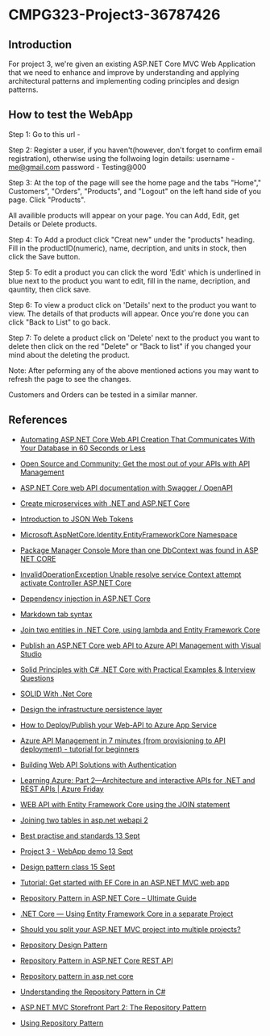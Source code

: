 # CMPG323-Project3-36787426
## Introduction
For project 3, we're given an existing ASP.NET Core MVC Web Application that we need to enhance and improve by understanding and applying architectural patterns and implementing coding principles and design patterns.

## How to test the WebApp
Step 1: Go to this url - 

Step 2: Register a user, if you haven't(however, don't forget to confirm email registration), otherwise using the follwoing login details: 
username - me@gmail.com
password - Testing@000

Step 3: At the top of the page will see the home page and the tabs "Home"," Customers", "Orders", "Products", and "Logout" on the left hand side of you page. Click "Products".

All availible products will appear on your page. You can Add, Edit, get Details or Delete products. 

Step 4: To Add a product click "Creat new" under the "products" heading. Fill in the productID(numeric), name, decription, and units in stock, then click the Save button.

Step 5: To edit a product you can click the word 'Edit' which is underlined in blue next to the product you want to edit, fill in the name, decription, and qauntity, then click save.

Step 6: To view a product click on 'Details' next to the product you want to view. The details of that products will appear. Once you're done you can click "Back to List" to go back.

Step 7: To delete a product click on 'Delete' next to the product you want to delete then click on the red "Delete" or "Back to list" if you changed your mind about the deleting the product.

Note: After peforming any of the above mentioned actions you may want to refresh the page to see the changes.

Customers and Orders can be tested in a similar manner.

## References
<ul>
 <li><p><a href="https://thejpanda.com/2020/08/10/python-automating-asp-net-core-web-api-creation-that-communicates-with-your-database-in-60-seconds-or-less/">Automating ASP.NET Core Web API Creation That Communicates With Your Database in 60 Seconds or Less</a></p></li>
  <li><p><a href="https://youtu.be/ScWU8K4XH1c">Open Source and Community: Get the most out of your APIs with API Management</a></p></li>
  <li><p><a href="https://docs.microsoft.com/en-us/aspnet/core/tutorials/web-api-help-pages-using-swagger?view=aspnetcore-3.1">ASP.NET Core web API documentation with      Swagger / OpenAPI</a></p></li>
  <li><p><a href="https://docs.microsoft.com/en-us/learn/paths/create-microservices-with-dotnet/">Create microservices with .NET and ASP.NET Core</a></p></li>
  <li><p><a href="https://jwt.io/introduction/">Introduction to JSON Web Tokens</a></p></li>
  <li><p><a href="https://docs.microsoft.com/en-us/dotnet/api/microsoft.aspnetcore.identity.entityframeworkcore?view=aspnetcore- 1.1">Microsoft.AspNetCore.Identity.EntityFrameworkCore Namespace</a></p></li>
  <li><p><a href="https://youtu.be/YMBAeHaqrVs">Package Manager Console More than one DbContext was found in ASP NET CORE</a></p></li>
  <li><p><a href="https://youtu.be/C2L7SUZY9fw">InvalidOperationException Unable resolve service Context attempt activate Controller ASP.NET Core</a></p></li> 
  <li><p><a href="https://docs.microsoft.com/en-us/aspnet/core/fundamentals/dependency-injection?view=aspnetcore-6.0">Dependency injection in ASP.NET Core</a></p></li>
  <li><p><a href="https://stackoverflow.com/questions/40023013/tab-space-in-markdown">Markdown tab syntax</a></p></li>
  <li><p><a href="https://jd-bots.com/2022/01/24/join-two-entities-in-net-core-using-lambda-and-entity-framework-core/">Join two entities in .NET Core, using lambda and Entity Framework Core</a></p></li>
  <li><p><a href="https://docs.microsoft.com/en-us/aspnet/core/tutorials/publish-to-azure-api-management-using-vs?view=aspnetcore-6.0">Publish an ASP.NET Core web API to Azure API Management with Visual Studio</a></p></li>
   <li><p><a href="https://procodeguide.com/design/solid-principles-with-csharp-net-core/">Solid Principles with C# .NET Core with Practical Examples & Interview Questions</a></p></li>
 <li><p><a href="https://www.c-sharpcorner.com/article/solid-with-net-core/">SOLID With .Net Core</a></p></li>
 <li><p><a href="https://learn.microsoft.com/en-us/dotnet/architecture/microservices/microservice-ddd-cqrs-patterns/infrastructure-persistence-layer-design">Design the infrastructure persistence layer</a></p></li>
  <li><p><a href="https://youtu.be/z8pMW1Lmm-Q">How to Deploy/Publish your Web-API to Azure App Service</a></p></li>
  <li><p><a href="https://youtu.be/Gu9reN09mXI">Azure API Management in 7 minutes (from provisioning to API deployment) - tutorial for beginners</a></p></li>
  <li><p><a href="https://youtu.be/5qZRzwjKNJ4">Building Web API Solutions with Authentication</a></p></li>
  <li><p><a href="https://youtu.be/XUCsHYNPzrI">Learning Azure: Part 2—Architecture and interactive APIs for .NET and REST APIs | Azure Friday</a></p></li>
  <li><p><a href="https://docs.microsoft.com/en-us/answers/questions/585436/web-api-with-entity-framework-core-using-the-join.html"> WEB API with Entity Framework Core using the JOIN statement</a></p></li>
  <li><p><a href="https://stackoverflow.com/questions/58653768/joining-two-tables-in-asp-net-webapi-2">Joining two tables in asp.net webapi 2</a></p></li>
  <li><p><a href="https://www.dropbox.com/sh/p8fiokfpiqv4gud/AAC5X8SdanTnduTWYzVq4kQ7a?dl=0&preview=08+CMPG323+-+Project+3+-+Best+practise+and+standards+13+Sept.m4v">Best practise and standards 13 Sept</a></p></li> 
  <li><p><a href="https://www.dropbox.com/sh/p8fiokfpiqv4gud/AAC5X8SdanTnduTWYzVq4kQ7a?dl=0&preview=08+CMPG323+-+Project+3+-+WebApp+demo+13+Sept.m4v">Project 3 - WebApp demo 13 Sept</a></p></li>
  <li><p><a href="https://www.dropbox.com/sh/p8fiokfpiqv4gud/AAC5X8SdanTnduTWYzVq4kQ7a?dl=0&preview=08+CMPG+323+-+Design+patternc+class+15+Sept.m4v">Design pattern class 15 Sept</a></p></li>
    <li><p><a href="https://learn.microsoft.com/en-us/aspnet/core/data/ef-mvc/intro?view=aspnetcore-3.1">Tutorial: Get started with EF Core in an ASP.NET MVC web app</a></p></li>
  <li><p><a href="https://codewithmukesh.com/blog/repository-pattern-in-aspnet-core/">Repository Pattern in ASP.NET Core – Ultimate Guide</a></p></li>
  <li><p><a href="https://medium.com/oppr/net-core-using-entity-framework-core-in-a-separate-project-e8636f9dc9e5">.NET Core — Using Entity Framework Core in a separate Project</a></p></li>
 <li><p><a href="https://programmingwithmosh.com/net/should-you-split-your-asp-net-mvc-project-into-multiple-projects/">Should you split your ASP.NET MVC project into multiple projects?</a></p></li>
 <li><p><a href="https://medium.com/@pererikbergman/repository-design-pattern-e28c0f3e4a30">Repository Design Pattern</a></p></li>
  <li><p><a href="https://www.pragimtech.com/blog/blazor/rest-api-repository-pattern/">Repository Pattern in ASP.NET Core REST API</a></p></li>
<li><p><a href="https://youtu.be/qJmEI2LtXIY">Repository pattern in asp net core</a></p></li>
<li><p><a href="https://youtu.be/BcQzZ97-mWU">Understanding the Repository Pattern in C#</a></p></li>
<li><p><a href="https://learn.microsoft.com/en-us/shows/asp-net-site-videos/aspnet-mvc-storefront-part-2-repository-pattern">ASP.NET MVC Storefront Part 2: The Repository Pattern</a></p></li>
<li><p><a href="https://youtu.be/ilZV1mNn_e8">Using Repository Pattern
</a></p></li>

</ul>
